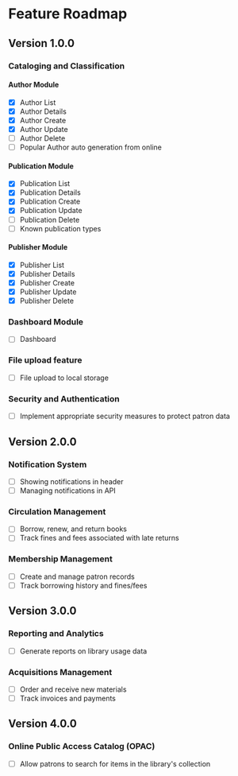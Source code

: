 Feature Roadmap
===============

Version 1.0.0
-----------

### Cataloging and Classification
#### Author Module
-   [x]  Author List
-   [x]  Author Details
-   [x]  Author Create
-   [x]  Author Update
-   [ ]  Author Delete
-   [ ]  Popular Author auto generation from online

#### Publication Module
-   [x]  Publication List
-   [x]  Publication Details
-   [x]  Publication Create
-   [x]  Publication Update
-   [ ]  Publication Delete
-   [ ]  Known publication types

#### Publisher Module
-   [x]  Publisher List
-   [x]  Publisher Details
-   [x]  Publisher Create
-   [x]  Publisher Update
-   [x]  Publisher Delete

### Dashboard Module
-   [ ]  Dashboard

### File upload feature
-   [ ]  File upload to local storage

### Security and Authentication
-   [ ]  Implement appropriate security measures to protect patron data

Version 2.0.0
-----------
### Notification System
-   [ ]  Showing notifications in header
-   [ ]  Managing notifications in API

### Circulation Management
-   [ ]  Borrow, renew, and return books
-   [ ]  Track fines and fees associated with late returns

### Membership Management
-   [ ]  Create and manage patron records
-   [ ]  Track borrowing history and fines/fees

Version 3.0.0
-----------
### Reporting and Analytics
-   [ ]  Generate reports on library usage data

### Acquisitions Management
-   [ ]  Order and receive new materials
-   [ ]  Track invoices and payments

Version 4.0.0
-----------
### Online Public Access Catalog (OPAC)
-   [ ]  Allow patrons to search for items in the library's collection
